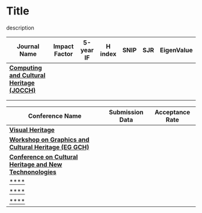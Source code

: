 # Title
description

| **Journal Name**  | **Impact Factor**  | **5-year IF**  | **H index** | **SNIP** | **SJR**  | EigenValue  |
|---|---|---|---|---|---|---|
| [**Computing and Cultural Heritage (JOCCH)**](http://jocch.acm.org/)  |   |   |   |   |   |   |
|   |   |   |   |   |   |   |
|   |   |   |   |   |   |   |

| **Conference Name**  | **Submission Data**  | **Acceptance Rate**  |
|---|---|---|
| [**Visual Heritage**](http://2018.visualheritage.org/)  |   |   |
| [**Workshop on Graphics and Cultural Heritage (EG GCH)**]()  |   |   |
| [**Conference on Cultural Heritage and New Technonologies**](https://www.chnt.at/call-for-sessions-round-tables/)  |   |   |
| [****]()  |   |   |
| [****]()  |   |   |
| [****]()  |   |   |